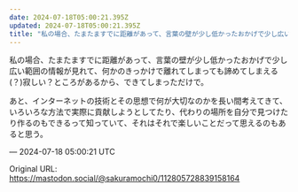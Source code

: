 ```yaml
---
date: 2024-07-18T05:00:21.395Z
updated: 2024-07-18T05:00:21.395Z
title: "私の場合、たまたますでに距離があって、言葉の壁が少し低かったおかげで少し広い範囲[...]"
---
```


<p>私の場合、たまたますでに距離があって、言葉の壁が少し低かったおかげで少し広い範囲の情報が見れて、何かのきっかけで離れてしまっても諦めてしまえる(？)寂しい？ところがあるから、できてしまっただけで。</p><p>あと、インターネットの技術とその思想で何が大切なのかを長い間考えてきて、いろいろな方法で実際に貢献しようとしてたり、代わりの場所を自分で見つけたり作るのもできるって知っていて、それはそれで楽しいことだって思えるのもあると思う。</p>

&mdash; 2024-07-18 05:00:21 UTC

Original URL: https://mastodon.social/@sakuramochi0/112805728839158164
